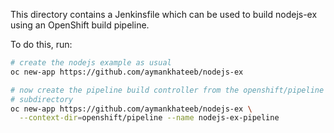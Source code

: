 This directory contains a Jenkinsfile which can be used to build
nodejs-ex using an OpenShift build pipeline.

To do this, run:

```bash
# create the nodejs example as usual
oc new-app https://github.com/aymankhateeb/nodejs-ex

# now create the pipeline build controller from the openshift/pipeline
# subdirectory
oc new-app https://github.com/aymankhateeb/nodejs-ex \
  --context-dir=openshift/pipeline --name nodejs-ex-pipeline
```
